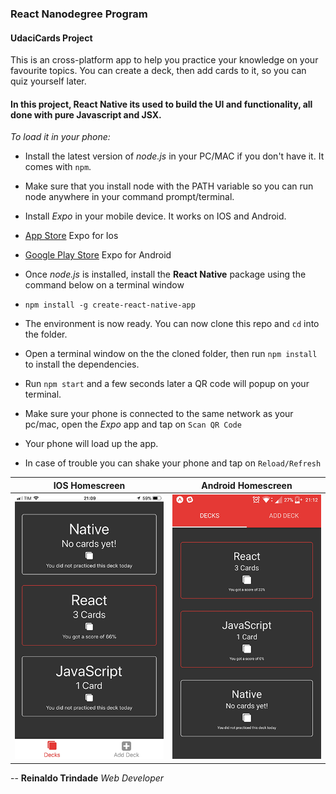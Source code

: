 ### React Nanodegree Program
#### UdaciCards Project

This is an cross-platform app to help you practice your knowledge on your favourite topics.
You can create a deck, then add cards to it, so you can quiz yourself later.
#### In this project, React Native its used to build the UI and functionality, all done with pure Javascript and JSX.

*To load it in your phone:*
* Install the latest version of *node.js* in your PC/MAC if you don't have it. It comes with `npm`.
* Make sure that you install node with the PATH variable so you can run node anywhere in your command prompt/terminal.

* Install *Expo* in your mobile device. It works on IOS and Android.
* [App Store](https://itunes.apple.com/us/app/expo-client/id982107779) Expo for Ios
* [Google Play Store](https://play.google.com/store/apps/details?id=host.exp.exponent) Expo for Android
* Once *node.js* is installed, install the **React Native** package using the command below on a terminal window
* `npm install -g create-react-native-app`
* The environment is now ready. You can now clone this repo and `cd` into the folder.
* Open a terminal window on the the cloned folder, then run `npm install` to install the dependencies.
* Run `npm start` and a few seconds later a QR code will popup on your terminal.
* Make sure your phone is connected to the same network as your pc/mac, open the *Expo* app and tap on ``Scan QR Code``
* Your phone will load up the app.
* In case of trouble you can shake your phone and tap on `Reload/Refresh`



IOS Homescreen            |  Android Homescreen
:-------------------------:|:-------------------------:
![IOS GIF](/IOS.gif)  |  ![Android GIF](/Android.gif)

--
**Reinaldo Trindade**
*Web Developer*